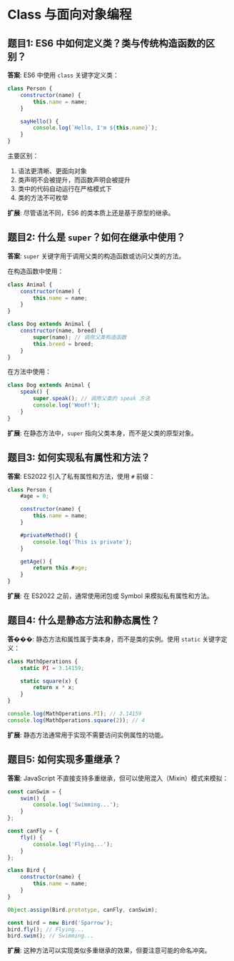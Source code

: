 # Class 与面向对象编程

## 题目1: ES6 中如何定义类？类与传统构造函数的区别？
**答案**: 
ES6 中使用 `class` 关键字定义类：
```javascript
class Person {
    constructor(name) {
        this.name = name;
    }

    sayHello() {
        console.log(`Hello, I'm ${this.name}`);
    }
}
````


主要区别：
1. 语法更清晰、更面向对象
2. 类声明不会被提升，而函数声明会被提升
3. 类中的代码自动运行在严格模式下
4. 类的方法不可枚举

**扩展**: 尽管语法不同，ES6 的类本质上还是基于原型的继承。

## 题目2: 什么是 `super`？如何在继承中使用？
**答案**: `super` 关键字用于调用父类的构造函数或访问父类的方法。

在构造函数中使用：
```javascript
class Animal {
    constructor(name) {
        this.name = name;
    }
}

class Dog extends Animal {
    constructor(name, breed) {
        super(name); // 调用父类构造函数
        this.breed = breed;
    }
}
```


在方法中使用：
```javascript
class Dog extends Animal {
    speak() {
        super.speak(); // 调用父类的 speak 方法
        console.log('Woof!');
    }
}
```


**扩展**: 在静态方法中，`super` 指向父类本身，而不是父类的原型对象。

## 题目3: 如何实现私有属性和方法？
**答案**: ES2022 引入了私有属性和方法，使用 `#` 前缀：

```javascript
class Person {
    #age = 0;

    constructor(name) {
        this.name = name;
    }

    #privateMethod() {
        console.log('This is private');
    }

    getAge() {
        return this.#age;
    }
}
```


**扩展**: 在 ES2022 之前，通常使用闭包或 Symbol 来模拟私有属性和方法。

## 题目4: 什么是静态方法和静态属性？
**答���**: 静态方法和属性属于类本身，而不是类的实例。使用 `static` 关键字定义：

```javascript
class MathOperations {
    static PI = 3.14159;

    static square(x) {
        return x * x;
    }
}

console.log(MathOperations.PI); // 3.14159
console.log(MathOperations.square(2)); // 4
```


**扩展**: 静态方法通常用于实现不需要访问实例属性的功能。

## 题目5: 如何实现多重继承？
**答案**: JavaScript 不直接支持多重继承，但可以使用混入（Mixin）模式来模拟：

```javascript
const canSwim = {
    swim() {
        console.log('Swimming...');
    }
};

const canFly = {
    fly() {
        console.log('Flying...');
    }
};

class Bird {
    constructor(name) {
        this.name = name;
    }
}

Object.assign(Bird.prototype, canFly, canSwim);

const bird = new Bird('Sparrow');
bird.fly(); // Flying...
bird.swim(); // Swimming...
```


**扩展**: 这种方法可以实现类似多重继承的效果，但要注意可能的命名冲突。
